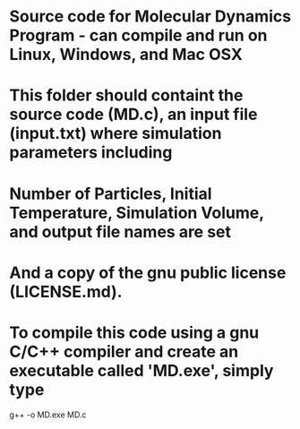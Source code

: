 # Source code for Molecular Dynamics Program - can compile and run on Linux, Windows, and Mac OSX
# This folder should containt the source code (MD.c), an input file (input.txt) where simulation parameters including
# Number of Particles, Initial Temperature, Simulation Volume, and output file names are set
# And a copy of the gnu public license (LICENSE.md).

# To compile this code using a gnu C/C++ compiler and create an executable called 'MD.exe', simply type
  g++ -o MD.exe MD.c


